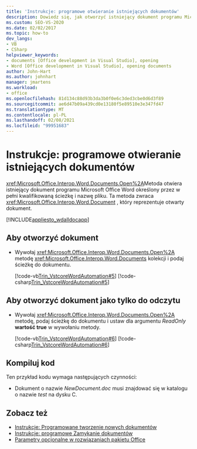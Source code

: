 ```yaml
---
title: 'Instrukcje: programowe otwieranie istniejących dokumentów'
description: Dowiedz się, jak otworzyć istniejący dokument programu Microsoft Word określony przez w pełni kwalifikowaną ścieżkę i nazwę pliku przy użyciu metody Open.
ms.custom: SEO-VS-2020
ms.date: 02/02/2017
ms.topic: how-to
dev_langs:
- VB
- CSharp
helpviewer_keywords:
- documents [Office development in Visual Studio], opening
- Word [Office development in Visual Studio], opening documents
author: John-Hart
ms.author: johnhart
manager: jmartens
ms.workload:
- office
ms.openlocfilehash: 81d134c88d93b3da3b0f0e6c3ded3cbe0d6d3f89
ms.sourcegitcommit: ae6d47b09a439cd0e13180f5e89510e3e347fd47
ms.translationtype: MT
ms.contentlocale: pl-PL
ms.lasthandoff: 02/08/2021
ms.locfileid: "99951683"
---
```

# <a name="how-to-programmatically-open-existing-documents"></a>Instrukcje: programowe otwieranie istniejących dokumentów
  <xref:Microsoft.Office.Interop.Word.Documents.Open%2A>Metoda otwiera istniejący dokument programu Microsoft Office Word określony przez w pełni kwalifikowaną ścieżkę i nazwę pliku. Ta metoda zwraca <xref:Microsoft.Office.Interop.Word.Document> , który reprezentuje otwarty dokument.

 [!INCLUDE[appliesto_wdalldocapp](../vsto/includes/appliesto-wdalldocapp-md.md)]

## <a name="to-open-a-document"></a>Aby otworzyć dokument

- Wywołaj <xref:Microsoft.Office.Interop.Word.Documents.Open%2A> metodę <xref:Microsoft.Office.Interop.Word.Documents> kolekcji i podaj ścieżkę do dokumentu.

     [!code-vb[Trin_VstcoreWordAutomation#5](../vsto/codesnippet/VisualBasic/Trin_VstcoreWordAutomationVB/ThisDocument.vb#5)]
     [!code-csharp[Trin_VstcoreWordAutomation#5](../vsto/codesnippet/CSharp/Trin_VstcoreWordAutomationCS/ThisDocument.cs#5)]

## <a name="to-open-a-document-as-read-only"></a>Aby otworzyć dokument jako tylko do odczytu

- Wywołaj <xref:Microsoft.Office.Interop.Word.Documents.Open%2A> metodę, podaj ścieżkę do dokumentu i ustaw dla argumentu *ReadOnly* **wartość true** w wywołaniu metody.

     [!code-vb[Trin_VstcoreWordAutomation#6](../vsto/codesnippet/VisualBasic/Trin_VstcoreWordAutomationVB/ThisDocument.vb#6)]
     [!code-csharp[Trin_VstcoreWordAutomation#6](../vsto/codesnippet/CSharp/Trin_VstcoreWordAutomationCS/ThisDocument.cs#6)]

## <a name="compile-the-code"></a>Kompiluj kod
 Ten przykład kodu wymaga następujących czynności:

- Dokument o nazwie *NewDocument.doc* musi znajdować się w katalogu o nazwie *test* na dysku C.

## <a name="see-also"></a>Zobacz też
- [Instrukcje: Programowane tworzenie nowych dokumentów](../vsto/how-to-programmatically-create-new-documents.md)
- [Instrukcje: programowe Zamykanie dokumentów](../vsto/how-to-programmatically-close-documents.md)
- [Parametry opcjonalne w rozwiązaniach pakietu Office](../vsto/optional-parameters-in-office-solutions.md)
